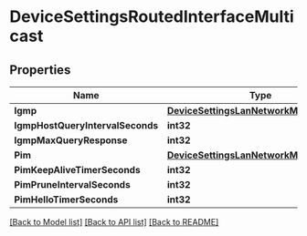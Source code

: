 # DeviceSettingsRoutedInterfaceMulticast

## Properties

Name | Type | Description | Notes
------------ | ------------- | ------------- | -------------
**Igmp** | [**DeviceSettingsLanNetworkMulticastIgmp**](device_settings_lan_network_multicast_igmp.md) |  | [optional] 
**IgmpHostQueryIntervalSeconds** | **int32** |  | [optional] 
**IgmpMaxQueryResponse** | **int32** |  | [optional] 
**Pim** | [**DeviceSettingsLanNetworkMulticastPim**](device_settings_lan_network_multicast_pim.md) |  | [optional] 
**PimKeepAliveTimerSeconds** | **int32** |  | [optional] 
**PimPruneIntervalSeconds** | **int32** |  | [optional] 
**PimHelloTimerSeconds** | **int32** |  | [optional] 

[[Back to Model list]](../README.md#documentation-for-models) [[Back to API list]](../README.md#documentation-for-api-endpoints) [[Back to README]](../README.md)


